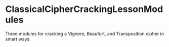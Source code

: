 # ClassicalCipherCrackingLessonModules

Three modules for cracking a Vignere, Beaufort, and Transposition cipher in smart ways.

